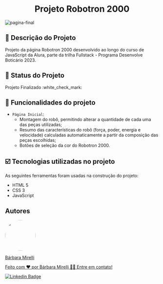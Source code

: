 <h1 align="center">Projeto Robotron 2000</h1>

![pagina-final](https://user-images.githubusercontent.com/101302079/232346114-f8918d2e-b004-4293-b613-21c770dcb38f.PNG)

## :pencil: Descrição do Projeto
<p>Projeto da página Robotron 2000 desenvolvido ao longo do curso de JavaScript da Alura, parte da trilha Fullstack - Programa Desenvolve Boticário 2023.</p>

## :pushpin: Status do Projeto
<p>Projeto Finalizado :white_check_mark:</p>

## :hammer: Funcionalidades do projeto

- `Página Inicial`: 
   - Montagem do robô, permitindo alterar a quantidade de cada uma das peças utilizadas;
   - Resumo das características do robô (força, poder, energia e velocidade) calculadas automaticamente a partir da composição das peças escolhidas;
   - Botões de seleção da cor do Robotron 2000.

## :ballot_box_with_check: Tecnologias utilizadas no projeto

As seguintes ferramentas foram usadas na construção do projeto:

- HTML 5
- CSS 3
- JavaScript

## Autores
<a href="https://github.com/barbaramir">
 <img style="border-radius: 50%;" src="https://avatars.githubusercontent.com/u/101302079?s=400&u=d13ec9e6994cd183223e15caeb5599afe49b9093&v=4" width="100px;" alt=""/>
 <br/>
   <p>Bárbara Mirelli</p>

   <p>Feito com ❤️ por Bárbara Mirelli 👋🏽 Entre em contato!</p>

[![Linkedin Badge](https://img.shields.io/badge/-Barbara-blue?style=flat-square&logo=Linkedin&logoColor=white&link=https://www.linkedin.com/in/barbara-mirelli/)](https://www.linkedin.com/in/barbara-mirelli/) 

